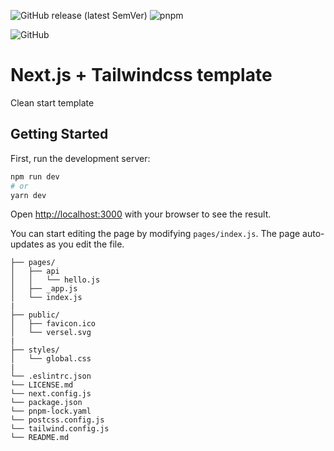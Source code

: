 

![GitHub release (latest SemVer)](https://img.shields.io/github/v/release/serg-by/nexttailpnpm)
![pnpm](https://img.shields.io/npm/v/pnpm?color=brightgreen&label=pnpm)

![GitHub](https://img.shields.io/github/license/serg-by/nexttailpnpm?color=brightgreen&style=for-the-badge)
# Next.js + Tailwindcss template

Clean start template


## Getting Started

First, run the development server:

```bash
npm run dev
# or
yarn dev
```

Open [http://localhost:3000](http://localhost:3000) with your browser to see the result.

You can start editing the page by modifying `pages/index.js`. The page auto-updates as you edit the file.




```
├── pages/                         
│   ├── api                      
│   │   └── hello.js
│   ├── _app.js
│   └── index.js
|
├── public/                         
│   ├── favicon.ico
│   └── versel.svg
|
├── styles/                         
│   └── global.css
|
└── .eslintrc.json                   
└── LICENSE.md
└── next.config.js                   
└── package.json                  
└── pnpm-lock.yaml                
└── postcss.config.js                         
└── tailwind.config.js                 
└── README.md                     
```

